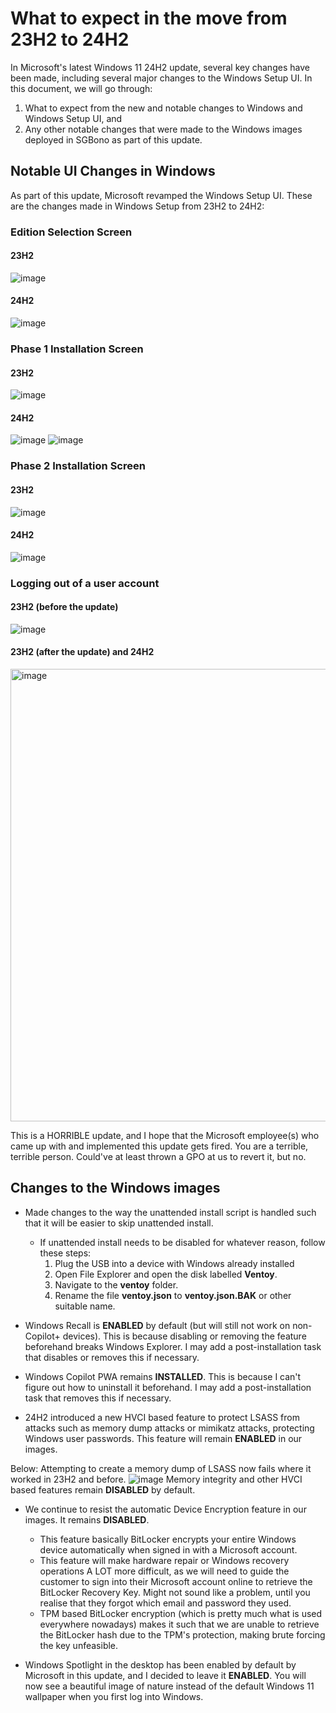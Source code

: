 # What to expect in the move from 23H2 to 24H2

In Microsoft's latest Windows 11 24H2 update, several key changes have been made, including several major changes to the Windows Setup UI. In this document, we will go through:
1. What to expect from the new and notable changes to Windows and Windows Setup UI, and
2. Any other notable changes that were made to the Windows images deployed in SGBono as part of this update.

## Notable UI Changes in Windows

As part of this update, Microsoft revamped the Windows Setup UI. These are the changes made in Windows Setup from 23H2 to 24H2:

### Edition Selection Screen
#### 23H2
![image](https://github.com/user-attachments/assets/49dbcd00-6f54-44d8-ab6e-f439b7047e59)
#### 24H2
![image](https://github.com/user-attachments/assets/59155e8e-58ae-41a4-a902-56713911d425)

### Phase 1 Installation Screen
#### 23H2
![image](https://github.com/user-attachments/assets/60a6fd47-9fec-43e7-9460-8f3c91176a1c)
#### 24H2
![image](https://github.com/user-attachments/assets/db68454c-eb67-4f58-9d81-c88ee59fc76b)
![image](https://github.com/user-attachments/assets/410f4192-9ff0-4331-86fb-b0a2a33af646)

### Phase 2 Installation Screen
#### 23H2
![image](https://github.com/user-attachments/assets/37934a13-61c8-4e7e-8fa1-05a67fea55c6)
#### 24H2
![image](https://github.com/user-attachments/assets/8c03eb34-dc60-4361-9626-b37e4a49efba)

### Logging out of a user account
#### 23H2 (before the update)
![image](https://github.com/user-attachments/assets/dbe0d425-162a-4840-a314-f9f434b6d2af)
#### 23H2 (after the update) and 24H2
<img width="724" alt="image" src="https://github.com/user-attachments/assets/861fb360-7c31-4885-96fd-8b669d227340">

This is a HORRIBLE update, and I hope that the Microsoft employee(s) who came up with and implemented this update gets fired. You are a terrible, terrible person. Could've at least thrown a GPO at us to revert it, but no.

## Changes to the Windows images
- Made changes to the way the unattended install script is handled such that it will be easier to skip unattended install.
  - If unattended install needs to be disabled for whatever reason, follow these steps:
    1. Plug the USB into a device with Windows already installed
    2. Open File Explorer and open the disk labelled **Ventoy**.
    3. Navigate to the **ventoy** folder.
    4. Rename the file **ventoy.json** to **ventoy.json.BAK** or other suitable name.
   
- Windows Recall is **ENABLED** by default (but will still not work on non-Copilot+ devices). This is because disabling or removing the feature beforehand breaks Windows Explorer. I may add a post-installation task that disables or removes this if necessary.
- Windows Copilot PWA remains **INSTALLED**. This is because I can't figure out how to uninstall it beforehand. I may add a post-installation task that removes this if necessary.
- 24H2 introduced a new HVCI based feature to protect LSASS from attacks such as memory dump attacks or mimikatz attacks, protecting Windows user passwords. This feature will remain **ENABLED** in our images.

Below: Attempting to create a memory dump of LSASS now fails where it worked in 23H2 and before.
![image](https://github.com/user-attachments/assets/0f5ce7b7-5b7a-457c-8a7a-ad7d2e43008e)
Memory integrity and other HVCI based features remain **DISABLED** by default.

- We continue to resist the automatic Device Encryption feature in our images. It remains **DISABLED**.
  - This feature basically BitLocker encrypts your entire Windows device automatically when signed in with a Microsoft account.
  - This feature will make hardware repair or Windows recovery operations A LOT more difficult, as we will need to guide the customer to sign into their Microsoft account online to retrieve the BitLocker Recovery Key. Might not sound like a problem, until you realise that they forgot which email and password they used.
  - TPM based BitLocker encryption (which is pretty much what is used everywhere nowadays) makes it such that we are unable to retrieve the BitLocker hash due to the TPM's protection, making brute forcing the key unfeasible.
 
- Windows Spotlight in the desktop has been enabled by default by Microsoft in this update, and I decided to leave it **ENABLED**. You will now see a beautiful image of nature instead of the default Windows 11 wallpaper when you first log into Windows.
